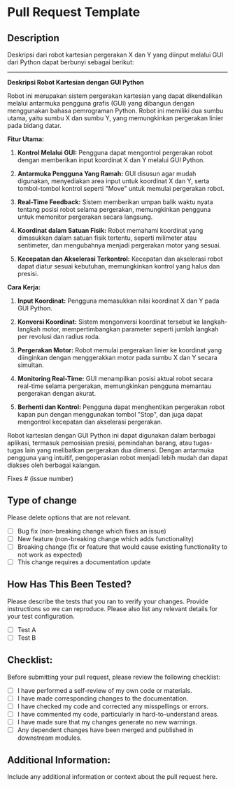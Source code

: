 # Pull Request Template

## Description
Deskripsi dari robot kartesian pergerakan X dan Y yang diinput melalui GUI dari Python dapat berbunyi sebagai berikut:

---

**Deskripsi Robot Kartesian dengan GUI Python**

Robot ini merupakan sistem pergerakan kartesian yang dapat dikendalikan melalui antarmuka pengguna grafis (GUI) yang dibangun dengan menggunakan bahasa pemrograman Python. Robot ini memiliki dua sumbu utama, yaitu sumbu X dan sumbu Y, yang memungkinkan pergerakan linier pada bidang datar.

**Fitur Utama:**

1. **Kontrol Melalui GUI:** Pengguna dapat mengontrol pergerakan robot dengan memberikan input koordinat X dan Y melalui GUI Python.

2. **Antarmuka Pengguna Yang Ramah:** GUI disusun agar mudah digunakan, menyediakan area input untuk koordinat X dan Y, serta tombol-tombol kontrol seperti "Move" untuk memulai pergerakan robot.

3. **Real-Time Feedback:** Sistem memberikan umpan balik waktu nyata tentang posisi robot selama pergerakan, memungkinkan pengguna untuk memonitor pergerakan secara langsung.

4. **Koordinat dalam Satuan Fisik:** Robot memahami koordinat yang dimasukkan dalam satuan fisik tertentu, seperti milimeter atau sentimeter, dan mengubahnya menjadi pergerakan motor yang sesuai.

5. **Kecepatan dan Akselerasi Terkontrol:** Kecepatan dan akselerasi robot dapat diatur sesuai kebutuhan, memungkinkan kontrol yang halus dan presisi.

**Cara Kerja:**

1. **Input Koordinat:** Pengguna memasukkan nilai koordinat X dan Y pada GUI Python.

2. **Konversi Koordinat:** Sistem mengonversi koordinat tersebut ke langkah-langkah motor, mempertimbangkan parameter seperti jumlah langkah per revolusi dan radius roda.

3. **Pergerakan Motor:** Robot memulai pergerakan linier ke koordinat yang diinginkan dengan menggerakkan motor pada sumbu X dan Y secara simultan.

4. **Monitoring Real-Time:** GUI menampilkan posisi aktual robot secara real-time selama pergerakan, memungkinkan pengguna memantau pergerakan dengan akurat.

5. **Berhenti dan Kontrol:** Pengguna dapat menghentikan pergerakan robot kapan pun dengan menggunakan tombol "Stop", dan juga dapat mengontrol kecepatan dan akselerasi pergerakan.

Robot kartesian dengan GUI Python ini dapat digunakan dalam berbagai aplikasi, termasuk pemosisian presisi, pemindahan barang, atau tugas-tugas lain yang melibatkan pergerakan dua dimensi. Dengan antarmuka pengguna yang intuitif, pengoperasian robot menjadi lebih mudah dan dapat diakses oleh berbagai kalangan.

Fixes # (issue number)

## Type of change

Please delete options that are not relevant.

- [ ] Bug fix (non-breaking change which fixes an issue)
- [ ] New feature (non-breaking change which adds functionality)
- [ ] Breaking change (fix or feature that would cause existing functionality to not work as expected)
- [ ] This change requires a documentation update

## How Has This Been Tested?

Please describe the tests that you ran to verify your changes. Provide instructions so we can reproduce. Please also list any relevant details for your test configuration.

- [ ] Test A
- [ ] Test B

## Checklist:

Before submitting your pull request, please review the following checklist:

- [ ] I have performed a self-review of my own code or materials.
- [ ] I have made corresponding changes to the documentation.
- [ ] I have checked my code and corrected any misspellings or errors.
- [ ] I have commented my code, particularly in hard-to-understand areas.
- [ ] I have made sure that my changes generate no new warnings.
- [ ] Any dependent changes have been merged and published in downstream modules.

## Additional Information:

Include any additional information or context about the pull request here.
